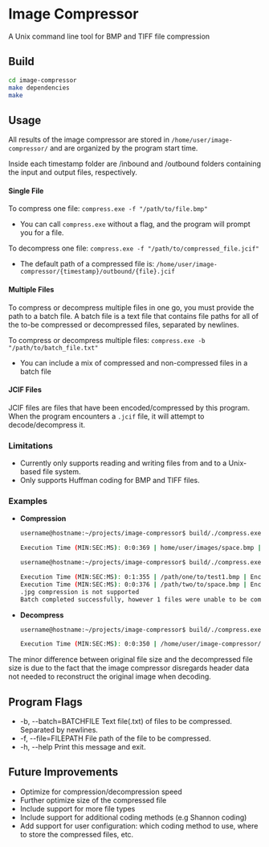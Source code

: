 # Image Compressor
A Unix command line tool for BMP and TIFF file compression

## Build
```bash
cd image-compressor
make dependencies
make
```
## Usage

All results of the image compressor are stored in `/home/user/image-compressor/` and are organized by the program start time.

Inside each timestamp folder are /inbound and /outbound folders containing the input and output files, respectively.

#### Single File
To compress one file: `compress.exe -f "/path/to/file.bmp"`
  * You can call `compress.exe` without a flag, and the program will prompt you for a file.
  
To decompress one file: `compress.exe -f "/path/to/compressed_file.jcif"`
  * The default path of a compressed file is: `/home/user/image-compressor/{timestamp}/outbound/{file}.jcif`


#### Multiple Files
To compress or decompress multiple files in one go, you must provide the path to a batch file. A batch file is a text file that contains file paths for all of the to-be compressed or decompressed files, separated by newlines.

To compress or decompress multiple files: `compress.exe -b "/path/to/batch_file.txt"`
  * You can include a mix of compressed and non-compressed files in a batch file

#### JCIF Files
JCIF files are files that have been encoded/compressed by this program. When the program encounters a `.jcif` file, it will attempt to decode/decompress it.

### Limitations 
* Currently only supports reading and writing files from and to a Unix-based file system.
* Only supports Huffman coding for BMP and TIFF files.

### Examples

* **Compression**
  ```bash
  username@hostname:~/projects/image-compressor$ build/./compress.exe -file=./images/space.bmp

  Execution Time (MIN:SEC:MS): 0:0:369 | home/user/images/space.bmp | Encoded | Initial File Size (Byes): 720662 | New File Size (Bytes): 659363 |
  ```

  ```bash
  username@hostname:~/projects/image-compressor$ build/./compress.exe -b=./images/batches/batch.txt

  Execution Time (MIN:SEC:MS): 0:1:355 | /path/one/to/test1.bmp | Encoded | Initial File Size (Byes): 3686538 | New File Size (Bytes): 2561737 | 
  Execution Time (MIN:SEC:MS): 0:0:376 | /path/two/to/space.bmp | Encoded | Initial File Size (Byes): 720662  | New File Size (Bytes): 659363  | 
  .jpg compression is not supported
  Batch completed successfully, however 1 files were unable to be compressed
  ```

* **Decompress**
  ```bash
  username@hostname:~/projects/image-compressor$ build/./compress.exe -file=home/user/image-compressor/2022-4-14T15:13:41/outbound/space.jcif

  Execution Time (MIN:SEC:MS): 0:0:350 | /home/user/image-compressor/2022-4-14T15:13:41/outbound/space.jcif | Decoded | Initial File Size (Byes): 659363 | New File Size (Bytes): 720054 | 
  ```

The minor difference between original file size and the decompressed file size is due to the fact that the image compressor disregards header data not needed to reconstruct the original image when decoding. 

## Program Flags
* -b, --batch=BATCHFILE                Text file(.txt) of files to be compressed. Separated by newlines.
* -f, --file=FILEPATH                  File path of the file to be compressed.
* -h, --help                           Print this message and exit.

## Future Improvements
* Optimize for compression/decompression speed
* Further optimize size of the compressed file 
* Include support for more file types
* Include support for additional coding methods (e.g Shannon coding)
* Add support for user configuration: which coding method to use, where to store the compressed files, etc.

